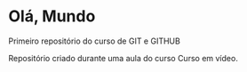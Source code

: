 # Olá, Mundo
 Primeiro repositório do curso de GIT e GITHUB

Repositório criado durante uma aula do curso Curso em vídeo.